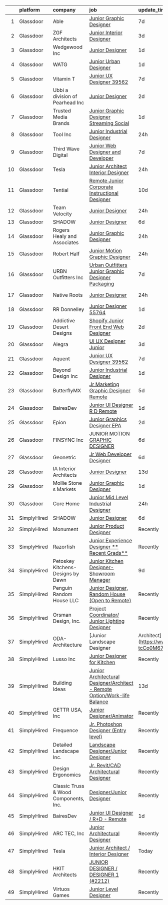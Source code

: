 

|    | platform    | company                               | job                                                                                                                                                                                                                                                                                                                                                                                                                                                                                                                                                                                                                                                                                                                                                                                                                                                                                                                                                     | update_time   | location                 |
|---:|:------------|:--------------------------------------|:--------------------------------------------------------------------------------------------------------------------------------------------------------------------------------------------------------------------------------------------------------------------------------------------------------------------------------------------------------------------------------------------------------------------------------------------------------------------------------------------------------------------------------------------------------------------------------------------------------------------------------------------------------------------------------------------------------------------------------------------------------------------------------------------------------------------------------------------------------------------------------------------------------------------------------------------------------|:--------------|:-------------------------|
|  1 | Glassdoor   | Able                                  | [Junior Graphic Designer](https://www.glassdoor.com/partner/jobListing.htm?pos=112&ao=1136043&s=58&guid=000001836937cc10b926e379abc9bb30&src=GD_JOB_AD&t=SR&vt=w&ea=1&cs=1_4533b589&cb=1663917608510&jobListingId=1008142587933&jrtk=3-0-1gdkjfj6t2bmk001-1gdkjfj7hjc8h800-880641bb0461eac5-)                                                                                                                                                                                                                                                                                                                                                                                                                                                                                                                                                                                                                                                           | 7d            | Remote                   |
|  2 | Glassdoor   | ZGF Architects                        | [Junior Interior Designer](https://www.glassdoor.com/partner/jobListing.htm?pos=120&ao=1136043&s=58&guid=000001836937cc10b926e379abc9bb30&src=GD_JOB_AD&t=SR&vt=w&ea=1&cs=1_46a8c5a7&cb=1663917608511&jobListingId=1008150033108&jrtk=3-0-1gdkjfj6t2bmk001-1gdkjfj7hjc8h800-1c86626cf802f75e-)                                                                                                                                                                                                                                                                                                                                                                                                                                                                                                                                                                                                                                                          | 3d            | Portland, OR             |
|  3 | Glassdoor   | Wedgewood Inc                         | [Junior Designer](https://www.glassdoor.com/partner/jobListing.htm?pos=116&ao=1136043&s=58&guid=000001836937cc10b926e379abc9bb30&src=GD_JOB_AD&t=SR&vt=w&ea=1&cs=1_98798c3e&cb=1663917608510&jobListingId=1008154539510&jrtk=3-0-1gdkjfj6t2bmk001-1gdkjfj7hjc8h800-37cd3794212bea1d-)                                                                                                                                                                                                                                                                                                                                                                                                                                                                                                                                                                                                                                                                   | 1d            | Redondo Beach, CA        |
|  4 | Glassdoor   | WATG                                  | [Junior Urban Designer](https://www.glassdoor.com/partner/jobListing.htm?pos=125&ao=1136043&s=58&guid=000001836937cc10b926e379abc9bb30&src=GD_JOB_AD&t=SR&vt=w&cs=1_e7e49b3e&cb=1663917608512&jobListingId=1008155294711&jrtk=3-0-1gdkjfj6t2bmk001-1gdkjfj7hjc8h800-2d4878c429456ce1-)                                                                                                                                                                                                                                                                                                                                                                                                                                                                                                                                                                                                                                                                  | 1d            | Irvine, CA               |
|  5 | Glassdoor   | Vitamin T                             | [Junior UX Designer   39562](https://www.glassdoor.com/partner/jobListing.htm?pos=107&ao=1110586&s=58&guid=000001836937cc10b926e379abc9bb30&src=GD_JOB_AD&t=SR&vt=w&cs=1_55f6cb72&cb=1663917608509&jobListingId=1008143792957&cpc=2CAED5C921A5F994&jrtk=3-0-1gdkjfj6t2bmk001-1gdkjfj7hjc8h800-d40b49f18d499396--6NYlbfkN0DMrcEu7yrtATojKJA7cEzGQ3FdRGWLh0CZQInL4ECGI6k5tN82kdM0OKoro5eXmjqVcNjgB5epRYiURk8pU6ef5Cj0Vc6yfacMP8uR_qZ7WfPM-xoczbb-TGFDmK4GNG4OgJgk8QyDU28Ocn4pJKUo952bAkP-kkYll87KWmI9HqFK_Gk9tHTHYODsSEmQjf2f_W0lyp_jkgBcVduGLa7J2g1lV9_8CloEnDq68dTHpmTlxwZGEcsADnbIcZH-loSxCYjnmiqF4hUm17zBai1JMMmU8lqffUzUWS8-wZc1Ah3vc3HxS11g6W1AgRxAQG41wlqNkDpsCyvHyozk8U0vc8YlYYq5dbTxA0dYiEeKFkw4S-z9dNhgI1PMWTofbTAR8AuhmV23C8k5B9tIX3nSQopPs8sG2vSHGznK348ysW_Rntm3jy884dGjaUDaog_bTGZcvL-yevufS3h2eSUHZxRA8r-vjuMzPK4d05FQyQ%3D%3D)                                                                                                            | 7d            | Remote                   |
|  6 | Glassdoor   | Ubbi  a division of Pearhead Inc      | [Junior Designer](https://www.glassdoor.com/partner/jobListing.htm?pos=123&ao=1136043&s=58&guid=000001836937cc10b926e379abc9bb30&src=GD_JOB_AD&t=SR&vt=w&ea=1&cs=1_154ac1f0&cb=1663917608511&jobListingId=1008151280868&jrtk=3-0-1gdkjfj6t2bmk001-1gdkjfj7hjc8h800-8092f5df4c5279d9-)                                                                                                                                                                                                                                                                                                                                                                                                                                                                                                                                                                                                                                                                   | 2d            | Brooklyn, NY             |
|  7 | Glassdoor   | Trusted Media Brands                  | [Junior Graphic Designer  Streaming   Social](https://www.glassdoor.com/partner/jobListing.htm?pos=113&ao=1136043&s=58&guid=000001836937cc10b926e379abc9bb30&src=GD_JOB_AD&t=SR&vt=w&cs=1_865a96b6&cb=1663917608510&jobListingId=1008155274506&jrtk=3-0-1gdkjfj6t2bmk001-1gdkjfj7hjc8h800-d178b1a901518927-)                                                                                                                                                                                                                                                                                                                                                                                                                                                                                                                                                                                                                                            | 1d            | Remote                   |
|  8 | Glassdoor   | Tool Inc                              | [Junior Industrial Designer](https://www.glassdoor.com/partner/jobListing.htm?pos=114&ao=1136043&s=58&guid=000001836937cc10b926e379abc9bb30&src=GD_JOB_AD&t=SR&vt=w&cs=1_43b343e2&cb=1663917608510&jobListingId=1008156111912&jrtk=3-0-1gdkjfj6t2bmk001-1gdkjfj7hjc8h800-1b08f2f47ebd53c4-)                                                                                                                                                                                                                                                                                                                                                                                                                                                                                                                                                                                                                                                             | 24h           | Marblehead, MA           |
|  9 | Glassdoor   | Third Wave Digital                    | [Junior Web Designer and Developer](https://www.glassdoor.com/partner/jobListing.htm?pos=122&ao=1136043&s=58&guid=000001836937cc10b926e379abc9bb30&src=GD_JOB_AD&t=SR&vt=w&cs=1_64da92fd&cb=1663917608511&jobListingId=1008143809983&jrtk=3-0-1gdkjfj6t2bmk001-1gdkjfj7hjc8h800-d5fd06e10e5fcc11-)                                                                                                                                                                                                                                                                                                                                                                                                                                                                                                                                                                                                                                                      | 7d            | Macon, GA                |
| 10 | Glassdoor   | Tesla                                 | [Junior Architect   Interior Designer](https://www.glassdoor.com/partner/jobListing.htm?pos=111&ao=1136043&s=58&guid=000001836937cc10b926e379abc9bb30&src=GD_JOB_AD&t=SR&vt=w&cs=1_ecda9b10&cb=1663917608509&jobListingId=1008157147737&jrtk=3-0-1gdkjfj6t2bmk001-1gdkjfj7hjc8h800-baab56ef739f0413-)                                                                                                                                                                                                                                                                                                                                                                                                                                                                                                                                                                                                                                                   | 24h           | Austin, TX               |
| 11 | Glassdoor   | Tential                               | [Remote Junior Corporate Instructional Designer](https://www.glassdoor.com/partner/jobListing.htm?pos=104&ao=1110586&s=58&guid=000001836937cc10b926e379abc9bb30&src=GD_JOB_AD&t=SR&vt=w&ea=1&cs=1_833fb27d&cb=1663917608508&jobListingId=1008134985399&cpc=9908D8D4413DBB8A&jrtk=3-0-1gdkjfj6t2bmk001-1gdkjfj7hjc8h800-81c0bbf3eb003aed--6NYlbfkN0D_VUMocHtM7-M2l7xhQCiQST1RW5dQjS02UsWe7tYaNAZWZWTzZ6bpJTAOxr1kLZpYfusl-8-EKeHJg1InNYYfsTHb6Q1E4ISlIRK5P81rQB7HANRPt4gbB69OyZYRMBhTrLUME20y2AaGxclPWQyzs1xb-4HhCvITK9PxcsgCR3pOYwBeWHOk08JxWufRYOn7yCOaqpr3yYOlKV237NKZY1hNLfNIhY_96FBFw2keuaDldJtBmqNHpOciD4in_P-CZD6hjfFLAhKyWdYCnpNPemQZ9-up3GPEfXpzsBmhBsIaTuNSyzC0ekGAGw6b9n_yDp00H6iTCP5p_xHY0vot-Yx6vn85sUHd-PFVxhzWW394Z4xqp01UhOTJL_heJWdKLk5l3V6XKjNKf1u1m274f5vMqzAb3s3ZqGmdVVvq1KIWchqHg-6ghWTmBWCJqlx396k0WCQMF-jg92DHSIeEzdMAjLCOG9razwurQ4DOoYihzIt-sob4ZjxwstwrZi6cAYtOqsceSwm2HwIy-1Pe)                                               | 10d           | Remote                   |
| 12 | Glassdoor   | Team Velocity                         | [Junior Designer](https://www.glassdoor.com/partner/jobListing.htm?pos=108&ao=1136043&s=58&guid=000001836937cc10b926e379abc9bb30&src=GD_JOB_AD&t=SR&vt=w&ea=1&cs=1_c1ebded3&cb=1663917608509&jobListingId=1008156664488&jrtk=3-0-1gdkjfj6t2bmk001-1gdkjfj7hjc8h800-158a96fec4a60011-)                                                                                                                                                                                                                                                                                                                                                                                                                                                                                                                                                                                                                                                                   | 24h           | Remote                   |
| 13 | Glassdoor   | SHADOW                                | [Junior Designer](https://www.glassdoor.com/partner/jobListing.htm?pos=117&ao=1136043&s=58&guid=000001836937cc10b926e379abc9bb30&src=GD_JOB_AD&t=SR&vt=w&ea=1&cs=1_b2a2be80&cb=1663917608511&jobListingId=1008146093582&jrtk=3-0-1gdkjfj6t2bmk001-1gdkjfj7hjc8h800-10db9213cc499d61-)                                                                                                                                                                                                                                                                                                                                                                                                                                                                                                                                                                                                                                                                   | 6d            | New York, NY             |
| 14 | Glassdoor   | Rogers Healy and Associates           | [Junior Graphic Designer](https://www.glassdoor.com/partner/jobListing.htm?pos=124&ao=1136043&s=58&guid=000001836937cc10b926e379abc9bb30&src=GD_JOB_AD&t=SR&vt=w&ea=1&cs=1_8c638555&cb=1663917608512&jobListingId=1008156715238&jrtk=3-0-1gdkjfj6t2bmk001-1gdkjfj7hjc8h800-d4469cf9936a4e63-)                                                                                                                                                                                                                                                                                                                                                                                                                                                                                                                                                                                                                                                           | 24h           | Dallas, TX               |
| 15 | Glassdoor   | Robert Half                           | [Junior Motion Graphic Designer](https://www.glassdoor.com/partner/jobListing.htm?pos=105&ao=1110586&s=58&guid=000001836937cc10b926e379abc9bb30&src=GD_JOB_AD&t=SR&vt=w&ea=1&cs=1_41f53169&cb=1663917608509&jobListingId=1008157147369&cpc=FB7E4A1762AE5BEC&jrtk=3-0-1gdkjfj6t2bmk001-1gdkjfj7hjc8h800-ffff7d647b1a81a5--6NYlbfkN0CpzDdaQkua3np5pkmj49lKioZwmwxQ-yx5plwbYmV_My3ZZxK2JCK7y7YJJGYa-f7Ofk-uXnkD0wIKNxdKSTDZT-W7LOjtrW30Q5orhBb8K3k0N3yJdeve0q-jqeEkFfrYKhcMVkR1R7r1WDGgTDfvrYUCmR5qUX81GsADdhrptdr2_dHgEajb2BBmrtGKYCgphZ7xDMFS76CKOPe6FcaFdJMCG-nsnnkUOzUFcl08OyHp9j1RlvDSp9AzAvE74s1w5KEnsVm8ZHod6Bg2XrNAyecr89X2s10UCozYP34Tv28neW0hvzf0UaTWOvru3oC4mm2ym_USmNHb6SZ0p8LuUOLgTxRhmiCb5SJp1eWdbl87zqRvX33UGJzB5k54KY5QUnW6VzgSLotvR86CWb-Aj7_VT6rcciUCx11ieE53mmiWwBpOHs9zTVU4lLQOAxm3xmphhWEauA0stWp4mRZUfKDBiyx9abNmgr_TrVHvldutNS_ShGCJxMlxbU_9-jF4BMFb2KDkCPvhasMduSt4znabKIxThk4dd-EFvZRUCS2uY2wfgJnv_02TERUrm-Rtz0jCoFjANQ%3D%3D)   | 24h           | Atlanta, GA              |
| 16 | Glassdoor   | URBN Outfitters  Inc                  | [Urban Outfitters Junior Graphic Designer  Packaging](https://www.glassdoor.com/partner/jobListing.htm?pos=118&ao=1136043&s=58&guid=000001836937cc10b926e379abc9bb30&src=GD_JOB_AD&t=SR&vt=w&cs=1_3e4f5910&cb=1663917608511&jobListingId=1008142415525&jrtk=3-0-1gdkjfj6t2bmk001-1gdkjfj7hjc8h800-2dde1d728c43ffe4-)                                                                                                                                                                                                                                                                                                                                                                                                                                                                                                                                                                                                                                    | 7d            | Philadelphia, PA         |
| 17 | Glassdoor   | Native Roots                          | [Junior Designer](https://www.glassdoor.com/partner/jobListing.htm?pos=127&ao=1136043&s=58&guid=000001836937cc10b926e379abc9bb30&src=GD_JOB_AD&t=SR&vt=w&ea=1&cs=1_1a10e2fa&cb=1663917608512&jobListingId=1008157159916&jrtk=3-0-1gdkjfj6t2bmk001-1gdkjfj7hjc8h800-9a62fdbd41f1d0de-)                                                                                                                                                                                                                                                                                                                                                                                                                                                                                                                                                                                                                                                                   | 24h           | Lakewood, CO             |
| 18 | Glassdoor   | RR Donnelley                          | [Junior Designer   55764](https://www.glassdoor.com/partner/jobListing.htm?pos=103&ao=1110586&s=58&guid=000001836937cc10b926e379abc9bb30&src=GD_JOB_AD&t=SR&vt=w&ea=1&cs=1_cb9828f6&cb=1663917608508&jobListingId=1008153852550&cpc=F4EED0218A761C36&jrtk=3-0-1gdkjfj6t2bmk001-1gdkjfj7hjc8h800-b7ddb6e65827fa45--6NYlbfkN0AD6XRjWzGsYkgq3cP_nmG8Ct3d_1eRbAqPP9NkOlY20LIafsXd39kZCKTtq2QNTOUo4UID47NiHQqqfRL7wR4oVwqsLIYnIEZs7TDVD5ZXBGM1_YH1ku1aaOQNRNq8dNWQk0YCwD8_buRHeIpdCamzeFP-cSx7JWGAZ6p-uIaM3jVIJkZfcy8rgXB--r4FAU_Ovof1MtrDLQ5n6WjjwKguNjIMAERmW0wQEQOHKwMl_LNLSD8o0RArFH4pSfHgi2T_rgGHlwNeULJbh15V8v7pgKYKy9Bned5OmP78pCWVcJFXuZs0FKGbSiI6auo4Rmdw4aKLPbvHtC0gpteD25pWLYCSrKTzG_p-wPf3k92nrPez1ZQrtn7J0UwDeVX0d_KXsoBDuKzYs9aiWBlzDJxpfFKGVYQ6MYkJ_kmtIrp2uhacGcTMO31W1c4JKqpQnH5O00Xz6A4OcM4ikWFj5URuok31DqZJ7i6iuJLugcT2As1hs-Da-egMgNR_4XEzHJMLUNX3fZ0UEC_oWavu9jnk)                                                                      | 1d            | Phoenix, AZ              |
| 19 | Glassdoor   | Addictive Desert Designs              | [Shopify Junior Front End Web Designer](https://www.glassdoor.com/partner/jobListing.htm?pos=128&ao=1136043&s=58&guid=000001836937cc10b926e379abc9bb30&src=GD_JOB_AD&t=SR&vt=w&ea=1&cs=1_636e9dcd&cb=1663917608512&jobListingId=1008151425789&jrtk=3-0-1gdkjfj6t2bmk001-1gdkjfj7hjc8h800-1feee24c4feab995-)                                                                                                                                                                                                                                                                                                                                                                                                                                                                                                                                                                                                                                             | 2d            | Mesa, AZ                 |
| 20 | Glassdoor   | Alegra                                | [UI UX Designer Junior](https://www.glassdoor.com/partner/jobListing.htm?pos=110&ao=1136043&s=58&guid=000001836937cc10b926e379abc9bb30&src=GD_JOB_AD&t=SR&vt=w&ea=1&cs=1_36a09904&cb=1663917608509&jobListingId=1008149723873&jrtk=3-0-1gdkjfj6t2bmk001-1gdkjfj7hjc8h800-78528d52a11542e8-)                                                                                                                                                                                                                                                                                                                                                                                                                                                                                                                                                                                                                                                             | 3d            | Remote                   |
| 21 | Glassdoor   | Aquent                                | [Junior UX Designer   39562](https://www.glassdoor.com/partner/jobListing.htm?pos=106&ao=1110586&s=58&guid=000001836937cc10b926e379abc9bb30&src=GD_JOB_AD&t=SR&vt=w&cs=1_75e1ac05&cb=1663917608508&jobListingId=1008143268343&cpc=9908D8D4413DBB8A&jrtk=3-0-1gdkjfj6t2bmk001-1gdkjfj7hjc8h800-60d6663289edea4d--6NYlbfkN0DMrcEu7yrtATojKJA7cEzGQ3FdRGWLh0CZQInL4ECGI9gD0Wolx9R2EDT7B77c2cQMRQOZ1xQi8gwATJaMeFYXO-vAbsfBUomsQt7k-RDmrDJoQ113Qu_uPDp7nmZmS5hzAkgk13Cp27GhZwqqilOnjEifrkJUyaTiM-8FdwIlMqcVzvu8ISZoOGKt_B0BJNCixIJ8ffNvC1n81LmidLE0m0XN8s45SqIwoqs8XxVaHUmaSUJ6TnyYkYEl210aqxNp8OI2hLarunliKN5-LS0GkM64Q3rldb33zFsb1EUzOAPTOcOx7sv6NJ2JbltCr95k_oy3Q8e36mJsoAxGl1bzJtCcELGuNkOhO8KUKzbR1VG5BsrM1u_nG7bP7vYGAVYn-XODnjYVkNfPJhCMor2ohHqM6JGsrlWty0dtbbmrNvHpTc79uV1ooYcebGuw9ZG9kHG2EvnKgEnq71DxLnMX4i8DQheTNUI%3D)                                                                                                                          | 7d            | Remote                   |
| 22 | Glassdoor   | Beyond Design  Inc                    | [Junior Industrial Designer](https://www.glassdoor.com/partner/jobListing.htm?pos=121&ao=1136043&s=58&guid=000001836937cc10b926e379abc9bb30&src=GD_JOB_AD&t=SR&vt=w&cs=1_4593935e&cb=1663917608511&jobListingId=1008153768638&jrtk=3-0-1gdkjfj6t2bmk001-1gdkjfj7hjc8h800-9785bb39a8b27421-)                                                                                                                                                                                                                                                                                                                                                                                                                                                                                                                                                                                                                                                             | 1d            | Chicago, IL              |
| 23 | Glassdoor   | ButterflyMX                           | [Jr  Marketing Graphic Designer  Remote ](https://www.glassdoor.com/partner/jobListing.htm?pos=130&ao=1136043&s=58&guid=000001836937cc10b926e379abc9bb30&src=GD_JOB_AD&t=SR&vt=w&ea=1&cs=1_d2b2f5be&cb=1663917608512&jobListingId=1008146737656&jrtk=3-0-1gdkjfj6t2bmk001-1gdkjfj7hjc8h800-3a07a2e7e4133964-)                                                                                                                                                                                                                                                                                                                                                                                                                                                                                                                                                                                                                                           | 5d            | New York, NY             |
| 24 | Glassdoor   | BairesDev                             | [Junior UI Designer   R D   Remote](https://www.glassdoor.com/partner/jobListing.htm?pos=101&ao=1110586&s=58&guid=000001836937cc10b926e379abc9bb30&src=GD_JOB_AD&t=SR&vt=w&cs=1_51514437&cb=1663917608508&jobListingId=1008153488457&cpc=3BA4CE39D5B5DEF5&jrtk=3-0-1gdkjfj6t2bmk001-1gdkjfj7hjc8h800-22334d203f101bca--6NYlbfkN0BfEGkshao4EhrCCf7LYqKO8VNtf9vkQrewuI3DmTR_-G3zJxSBeo1ORWaJUaUR2cJI3o73wb8YKaLcgKq9WK8IYI59m15eV8vcglsZZ7ypdJc15E26d6NhZag-UM6mUgzEdNHISO5vO8yL995Y577DP1X9IU0A_Gw2Cg4aVT9LV3aygT7m7nmOXd183DPfKLj9qyGcC8FwzDdrF7RNtP1oxyLa5DuyBfRlSexrgq2_8anItwNUFpzSVWvpw0ixtZWhArwhCnqJD5CExJnKB5XtnAJBjK6vlU5OSNUy7IqsEuUUErO9gHjLF27Ieg13ez5q_fyjlc4FYCZ3syepI2tcK8Mx5P8jHh2Fpb6uKz6s1XI6PnBuJUw2cQ4EV9MXgOmcxGtovzsSJ6Tf_9mHHZkfJiHNzUoLFo81DtQAghk6BuPuVsvtnB9ZN3kM_l9vsVcbYYJIBK00_oQXKrfKrBGRWATCShgm08mEWrEHKAb2voHId1KtQE_-4pcohnKVQwc6VqhzAJ-ANrpBZpKq8Kdk06zQHz56f68MuzuM1B8wEemQxpIM-_n89vhP9tmxrnEToVgot78GxCa9Am7hQ70x) | 1d            | Colon, PA                |
| 25 | Glassdoor   | Epion                                 | [Junior Graphics Designer   EPA](https://www.glassdoor.com/partner/jobListing.htm?pos=109&ao=1136043&s=58&guid=000001836937cc10b926e379abc9bb30&src=GD_JOB_AD&t=SR&vt=w&ea=1&cs=1_f5594296&cb=1663917608509&jobListingId=1008151556127&jrtk=3-0-1gdkjfj6t2bmk001-1gdkjfj7hjc8h800-514c94be094b6f47-)                                                                                                                                                                                                                                                                                                                                                                                                                                                                                                                                                                                                                                                    | 2d            | Remote                   |
| 26 | Glassdoor   | FINSYNC Inc                           | [JUNIOR MOTION   GRAPHIC DESIGNER](https://www.glassdoor.com/partner/jobListing.htm?pos=129&ao=1136043&s=58&guid=000001836937cc10b926e379abc9bb30&src=GD_JOB_AD&t=SR&vt=w&ea=1&cs=1_cf84afd7&cb=1663917608512&jobListingId=1008145128829&jrtk=3-0-1gdkjfj6t2bmk001-1gdkjfj7hjc8h800-d89296cd693229af-)                                                                                                                                                                                                                                                                                                                                                                                                                                                                                                                                                                                                                                                  | 6d            | Remote                   |
| 27 | Glassdoor   | Geonetric                             | [Jr  Web Developer   Designer](https://www.glassdoor.com/partner/jobListing.htm?pos=119&ao=1136043&s=58&guid=000001836937cc10b926e379abc9bb30&src=GD_JOB_AD&t=SR&vt=w&ea=1&cs=1_d87e6d1a&cb=1663917608511&jobListingId=1008145076799&jrtk=3-0-1gdkjfj6t2bmk001-1gdkjfj7hjc8h800-baad3f8d762912bb-)                                                                                                                                                                                                                                                                                                                                                                                                                                                                                                                                                                                                                                                      | 6d            | Remote                   |
| 28 | Glassdoor   | IA Interior Architects                | [Junior Designer](https://www.glassdoor.com/partner/jobListing.htm?pos=115&ao=1136043&s=58&guid=000001836937cc10b926e379abc9bb30&src=GD_JOB_AD&t=SR&vt=w&cs=1_4bea90cf&cb=1663917608510&jobListingId=1008129873317&jrtk=3-0-1gdkjfj6t2bmk001-1gdkjfj7hjc8h800-1db7d6e64a56f104-)                                                                                                                                                                                                                                                                                                                                                                                                                                                                                                                                                                                                                                                                        | 13d           | Houston, TX              |
| 29 | Glassdoor   | Mollie Stone s Markets                | [Junior Graphic Designer](https://www.glassdoor.com/partner/jobListing.htm?pos=126&ao=1136043&s=58&guid=000001836937cc10b926e379abc9bb30&src=GD_JOB_AD&t=SR&vt=w&ea=1&cs=1_07993ef0&cb=1663917608512&jobListingId=1008154467590&jrtk=3-0-1gdkjfj6t2bmk001-1gdkjfj7hjc8h800-75fff8acc0134605-)                                                                                                                                                                                                                                                                                                                                                                                                                                                                                                                                                                                                                                                           | 1d            | Mill Valley, CA          |
| 30 | Glassdoor   | Core Home                             | [Junior   Mid Level Industrial Designer](https://www.glassdoor.com/partner/jobListing.htm?pos=102&ao=1110586&s=58&guid=000001836937cc10b926e379abc9bb30&src=GD_JOB_AD&t=SR&vt=w&ea=1&cs=1_c957e890&cb=1663917608508&jobListingId=1008156590778&cpc=AF770993EC679D41&jrtk=3-0-1gdkjfj6t2bmk001-1gdkjfj7hjc8h800-626ca36a7bdbee6d--6NYlbfkN0Bv3BuL00Aja834RgiiAmOpNJI9Ln7tSjVxl8MWezLy2sN4lrFKydtuizsZoCWwV-S61gF-1oUn-Sd3L1bXUnEZjAAehKd39JoA2NQorIcg3pjaG_zRYwsT_E7Z1Yei4bTmJpNx8OWpsNunDDt1K2xp2EHWLTOmpgv4VcUkZEJNQ-H1R7y6E5bwISB65b7405ouCrdtrRVVv5--GQL4e2vki4wWN0iXTxrZ79LWb3DwtVU1f0J7zYzniiUaqewLie16Gygo7cd99V5oIwMU981gcLAgWWBdmXqpaYRcM6HhjrUIvk7a5qPCoFaHqoW9RYJleLvkxaDM4rT0EieOe_SkbmZBOb_OuOQocsGfNSDeTtVGStnYPoQWFeEWXPjwKeUBz3-kkFzjrcv_-NdqfAcZQ_ii7BuWNysBOPjuAApSILzYoMhYuhAAyztQvx9XgRObWWCuyaTxYIB4w5MifHCJcolSkrrZl6akDUzFfy0KxpvI6suatW_frTELfioK9DdeU___F5ZbgA%3D%3D)                                                           | 24h           | New York, NY             |
| 31 | SimplyHired | SHADOW                                | [Junior Designer](https://www.simplyhired.com/job/agjV5-y7l0QccSCnq658GZwD0W9D72p0vH3jw7aFomUueqQec7xVvQ?q=junior+designer)                                                                                                                                                                                                                                                                                                                                                                                                                                                                                                                                                                                                                                                                                                                                                                                                                             | 6d            | New York, NY             |
| 32 | SimplyHired | Monument                              | [Junior Product Designer](https://www.simplyhired.com/job/zeN9YpatO9K8WxNwfrTYGguhibeSZT1zk-8SOd3Mq7fqlQl9-e6JEA?q=junior+designer)                                                                                                                                                                                                                                                                                                                                                                                                                                                                                                                                                                                                                                                                                                                                                                                                                     | Recently      | New York, NY             |
| 33 | SimplyHired | Razorfish                             | [Junior Experience Designer ** Recent Grads**](https://www.simplyhired.com/job/-SErK1vg3rZlpf80Nu1zFPulkb-kxe5__IBR1aZKLOlHwuHc0BQaqQ?q=junior+designer)                                                                                                                                                                                                                                                                                                                                                                                                                                                                                                                                                                                                                                                                                                                                                                                                | Recently      | Chicago, IL +2 locations |
| 34 | SimplyHired | Petoskey Kitchens- Designs by Dawn    | [Junior Kitchen Designer- Showroom Manager](https://www.simplyhired.com/job/bBgCganqxhHUWIHHbG6LIz2kj7TjXarug96hiSAewXa31mDSMjPzGg?q=junior+designer)                                                                                                                                                                                                                                                                                                                                                                                                                                                                                                                                                                                                                                                                                                                                                                                                   | 9d            | Petoskey, MI             |
| 35 | SimplyHired | Penguin Random House LLC              | [Junior Designer, Random House (Open to Remote)](https://www.simplyhired.com/job/YO9cGOA5iSYWX3EyHHyLnAzMZHKBXbpadUeaCXhwzvjdv53khg9dPA?q=junior+designer)                                                                                                                                                                                                                                                                                                                                                                                                                                                                                                                                                                                                                                                                                                                                                                                              | Recently      | New York, NY             |
| 36 | SimplyHired | Orsman Design, Inc.                   | [Project Coordinator/ Junior Lighting Designer](https://www.simplyhired.com/job/qeQqXzlfGbdfRBO0FwavW7yHx-gXlxjpMQ_3AE20XIiM4fiojX-q9Q?q=junior+designer)                                                                                                                                                                                                                                                                                                                                                                                                                                                                                                                                                                                                                                                                                                                                                                                               | Recently      | Southampton, NY          |
| 37 | SimplyHired | ODA-Architecture                      | [Junior Landscape Designer | Architect](https://www.simplyhired.com/job/aSBGM9YL85IxQqIRWGfRHh5WAjr01Ik-tcCo0M67lKJ8LvfbB_yWNg?q=junior+designer)                                                                                                                                                                                                                                                                                                                                                                                                                                                                                                                                                                                                                                                                                                                                                                                                       | Recently      | New York, NY             |
| 38 | SimplyHired | Lusso Inc                             | [Junior Designer for Kitchen](https://www.simplyhired.com/job/9MqBBRr1RnHPsNJRV8CTYDaKoIulYtkM85JmJ6c02dMgHUx06_jJjA?q=junior+designer)                                                                                                                                                                                                                                                                                                                                                                                                                                                                                                                                                                                                                                                                                                                                                                                                                 | Recently      | San Jose, CA             |
| 39 | SimplyHired | Building Ideas                        | [Junior Architectural Designer/Architect - Remote Option/Work-life Balance](https://www.simplyhired.com/job/AYYdHvKxjPrSLvr7ikwTmOrVvhec3LjO7DvOINpzu-xGoF5Rc0WmQg?q=junior+designer)                                                                                                                                                                                                                                                                                                                                                                                                                                                                                                                                                                                                                                                                                                                                                                   | 13d           | Nashville, TN            |
| 40 | SimplyHired | GETTR USA, Inc                        | [Junior Designer/Animator](https://www.simplyhired.com/job/iogG_AlFu4doAixtSQ_1hPdMTQvkItFkz9jJ_dMcQSxu4McKI5ikcw?q=junior+designer)                                                                                                                                                                                                                                                                                                                                                                                                                                                                                                                                                                                                                                                                                                                                                                                                                    | Recently      | Manhattan, NY            |
| 41 | SimplyHired | Frequence                             | [Jr. Photoshop Designer (Entry level)](https://www.simplyhired.com/job/dk_2wWts5Sho9ibIYPoY7yDcDBCvZR4xtjSSYdJQghKdq9mlVvhh-w?q=junior+designer)                                                                                                                                                                                                                                                                                                                                                                                                                                                                                                                                                                                                                                                                                                                                                                                                        | Recently      | Remote                   |
| 42 | SimplyHired | Detailed Landscape Inc.               | [Landscape Designer/Junior Designer](https://www.simplyhired.com/job/EhrppFcRWarkccNr432EF5vxGN_NA1B3Nc5BP9BEXyp3UN7zsWfsOg?q=junior+designer)                                                                                                                                                                                                                                                                                                                                                                                                                                                                                                                                                                                                                                                                                                                                                                                                          | Recently      | Fort Collins, CO         |
| 43 | SimplyHired | Design Ergonomics                     | [Jr. Revit/CAD Architectural Designer](https://www.simplyhired.com/job/vALSwbc074iJ6CuqZVpoNo7oxSbm0chbGHQEoIWHTRW4m4zjbnB2iA?q=junior+designer)                                                                                                                                                                                                                                                                                                                                                                                                                                                                                                                                                                                                                                                                                                                                                                                                        | Recently      | Fall River, MA           |
| 44 | SimplyHired | Classic Truss & Wood Components, Inc. | [Designer/Junior Designer](https://www.simplyhired.com/job/FGqsakCnujAqK9zJ0Rb0LjxcM6RXSGOEWIGiN4Zx0Ovay5aTpq7k7Q?q=junior+designer)                                                                                                                                                                                                                                                                                                                                                                                                                                                                                                                                                                                                                                                                                                                                                                                                                    | Recently      | Clarksville, IN          |
| 45 | SimplyHired | BairesDev                             | [Junior UI Designer / R+D - Remote](https://www.simplyhired.com/job/k8Ywz9_LOH7xc19B8BkrAEont6m9BAqLbapaH-UcExV2thIsrEqduQ?q=junior+designer)                                                                                                                                                                                                                                                                                                                                                                                                                                                                                                                                                                                                                                                                                                                                                                                                           | 1d            | Colon, PA                |
| 46 | SimplyHired | ARC TEC, Inc                          | [Junior Architectural Designer](https://www.simplyhired.com/job/0lu83gZFuzlHotdySkF2nAHS8GMFU4BBRRJMUVpCdR9kbvAh_IfnZg?q=junior+designer)                                                                                                                                                                                                                                                                                                                                                                                                                                                                                                                                                                                                                                                                                                                                                                                                               | Recently      | San Jose, CA             |
| 47 | SimplyHired | Tesla                                 | [Junior Architect / Interior Designer](https://www.simplyhired.com/job/v57gVywunZ0z1HhOcxIPygeyQk7J75F__4WlvzfZilTnEocKcgb2BA?q=junior+designer)                                                                                                                                                                                                                                                                                                                                                                                                                                                                                                                                                                                                                                                                                                                                                                                                        | Today         | Austin, TX               |
| 48 | SimplyHired | HKIT Architects                       | [JUNIOR DESIGNER / DESIGNER 1 (#2212)](https://www.simplyhired.com/job/vk-SUa1ItIVWvgDLCciMNGKZGcgWnKhLZPOUvmxfX60FUVfekJDXsA?q=junior+designer)                                                                                                                                                                                                                                                                                                                                                                                                                                                                                                                                                                                                                                                                                                                                                                                                        | Recently      | Oakland, CA              |
| 49 | SimplyHired | Virtuos Games                         | [Junior Level Designer](https://www.simplyhired.com/job/MJF3BTXnIN5WFDFp1sagIJKhJ4tTPe0BfBZOunYzQeRF0q3QjL14sA?q=junior+designer)                                                                                                                                                                                                                                                                                                                                                                                                                                                                                                                                                                                                                                                                                                                                                                                                                       | Recently      | California               |